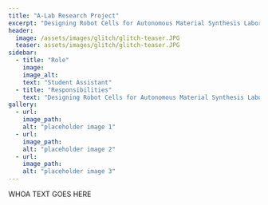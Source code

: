 ```yaml
---
title: "A-Lab Research Project"
excerpt: "Designing Robot Cells for Autonomous Material Synthesis Laboratory"
header:
  image: /assets/images/glitch/glitch-teaser.JPG
  teaser: assets/images/glitch/glitch-teaser.JPG
sidebar:
  - title: "Role"
    image: 
    image_alt: 
    text: "Student Assistant"
  - title: "Responsibilities"
    text: "Designing Robot Cells for Autonomous Material Synthesis Laboratory"
gallery:
  - url:
    image_path: 
    alt: "placeholder image 1"
  - url: 
    image_path: 
    alt: "placeholder image 2"
  - url: 
    image_path: 
    alt: "placeholder image 3"
---
```


WHOA TEXT GOES HERE

